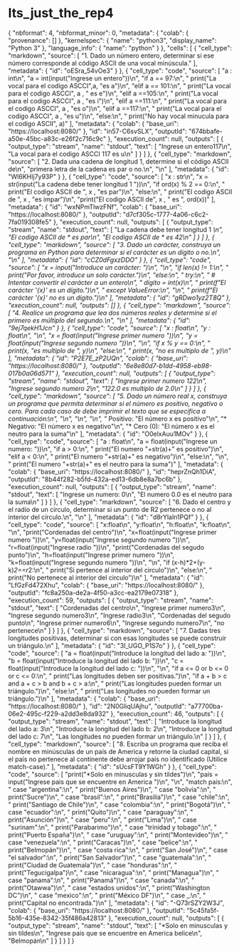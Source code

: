 # Its_just_the_rep4

{
  "nbformat": 4,
  "nbformat_minor": 0,
  "metadata": {
    "colab": {
      "provenance": []
    },
    "kernelspec": {
      "name": "python3",
      "display_name": "Python 3"
    },
    "language_info": {
      "name": "python"
    }
  },
  "cells": [
    {
      "cell_type": "markdown",
      "source": [
        "1. Dado un número entero, determinar si ese número corresponde al código ASCII de una vocal minúscula."
      ],
      "metadata": {
        "id": "oESra_54vOe3"
      }
    },
    {
      "cell_type": "code",
      "source": [
        "a : int\n",
        "a = int(input(\"Ingrese un entero\"))\n",
        "if a == 97:\n",
        "  print(\"La vocal para el codigo ASCCI\",a, \"es a\")\n",
        "elif a == 101:\n",
        "  print(\"La vocal para el codigo ASCCI\", a , \" es e\")\n",
        "elif a ==105:\n",
        "  print(\"La vocal para el codigo ASCCI\", a , \"es i\")\n",
        "elif a ==111:\n",
        "  print(\"La vocal para el codigo ASCCI\", a , \"es o\")\n",
        "elif a ==117:\n",
        "  print(\"La vocal para el codigo ASCCI\", a , \"es u\")\n",
        "else:\n",
        "  print(\"No hay vocal minucula para el codigo ASCII\", a)"
      ],
      "metadata": {
        "colab": {
          "base_uri": "https://localhost:8080/"
        },
        "id": "in57-C6svSLX",
        "outputId": "674bbafe-a50e-45bc-a83c-e26f2c716c9c"
      },
      "execution_count": null,
      "outputs": [
        {
          "output_type": "stream",
          "name": "stdout",
          "text": [
            "Ingrese un entero117\n",
            "La vocal para el codigo ASCCI 117 es u\n"
          ]
        }
      ]
    },
    {
      "cell_type": "markdown",
      "source": [
        "2. Dada una cadena de longitud 1, determine si el código ASCII de\n",
        "primera letra de la cadena es par o no.\n",
        "\n"
      ],
      "metadata": {
        "id": "Wl6KHIj7y93P"
      }
    },
    {
      "cell_type": "code",
      "source": [
        "x : str\n",
        "x = str(input(\"La cadena debe tener longitud 1 \"))\n",
        "if ord(x) % 2 == 0:\n",
        "  print(\"El codigo ASCII de \", x , \"es par\")\n",
        "else:\n",
        "  print(\"El codigo ASCII de \", x , \"es impar\")\n",
        "print(\"El codigo ASCII de\", x , \" es \", ord(x))"
      ],
      "metadata": {
        "id": "wxNPmTlwzFNf",
        "colab": {
          "base_uri": "https://localhost:8080/"
        },
        "outputId": "d7cf305c-1777-4a06-c6c2-7fa019308fe5"
      },
      "execution_count": null,
      "outputs": [
        {
          "output_type": "stream",
          "name": "stdout",
          "text": [
            "La cadena debe tener longitud 1 *\n",
            "El codigo ASCII de  * es par\n",
            "El codigo ASCII de *  es  42\n"
          ]
        }
      ]
    },
    {
      "cell_type": "markdown",
      "source": [
        "3. Dado un carácter, construya un programa en Python para determinar si el carácter es un dígito o no.\n",
        "\n"
      ],
      "metadata": {
        "id": "cCZ0dFgxzDDO"
      }
    },
    {
      "cell_type": "code",
      "source": [
        "x = input(\"Introduce un carácter: \")\n",
        "\n",
        "if len(x) != 1:\n",
        "    print(\"Por favor, introduce un solo carácter.\")\n",
        "else:\n",
        "    try:\n",
        "        # Intentar convertir el carácter a un entero\n",
        "        digito = int(x)\n",
        "        print(f\"El carácter '{x}' es un dígito.\")\n",
        "    except ValueError:\n",
        "\n",
        "        print(f\"El carácter '{x}' no es un dígito.\")\n"
      ],
      "metadata": {
        "id": "gRDwo1yz2T8Q"
      },
      "execution_count": null,
      "outputs": []
    },
    {
      "cell_type": "markdown",
      "source": [
        "4. Realice un programa que lea dos números reales y determine si el primero es múltiplo del segundo.\n",
        "\n"
      ],
      "metadata": {
        "id": "9ej7qekH1Jcn"
      }
    },
    {
      "cell_type": "code",
      "source": [
        "x : float\n",
        "y : float\n",
        "\n",
        "x = float(input(\"Ingrese primer numero \"))\n",
        "y = float(input(\"Ingrese segundo numero \"))\n",
        "\n",
        "if x % y == 0:\n",
        "  print(x, \"es multiplo de \", y)\n",
        "else:\n",
        "  print(x, \"no es multiplo de \", y)\n"
      ],
      "metadata": {
        "id": "P2E7E_zP2UQn",
        "colab": {
          "base_uri": "https://localhost:8080/"
        },
        "outputId": "6e8e80d7-b1dd-4958-eb98-017b0a06d571"
      },
      "execution_count": null,
      "outputs": [
        {
          "output_type": "stream",
          "name": "stdout",
          "text": [
            "Ingrese primer numero 122\n",
            "Ingrese segundo numero 2\n",
            "122.0 es multiplo de  2.0\n"
          ]
        }
      ]
    },
    {
      "cell_type": "markdown",
      "source": [
        "5. Dado un número real x, construya un programa que permita determinar si el número es positivo, negativo o cero. Para cada caso de debe imprimir el texto que se especifica a continuación:\n",
        "\n",
        "\n",
        "\n",
        "*   Positivo: \"El número x es positivo\"\n",
        "*   Negativo: \"El número x es negativo\"\n",
        "*   Cero (0): \"El número x es el neutro para la suma\"\n"
      ],
      "metadata": {
        "id": "O0elxAuu1MOv"
      }
    },
    {
      "cell_type": "code",
      "source": [
        "a : float\n",
        "a = float(input(\"Ingrese un numero: \"))\n",
        "if a > 0:\n",
        "  print(\"El numero \"+str(a)+\" es positivo\")\n",
        "elif a < 0:\n",
        "  print(\"El numero \"+str(a)+\" es negativo\")\n",
        "else:\n",
        "\n",
        "  print(\"El numero \"+str(a)+\" es el neutro para la suma\")"
      ],
      "metadata": {
        "colab": {
          "base_uri": "https://localhost:8080/"
        },
        "id": "heprZnQh1DiA",
        "outputId": "8b44f282-b5fd-432a-ed13-6db8e8a7bc6b"
      },
      "execution_count": null,
      "outputs": [
        {
          "output_type": "stream",
          "name": "stdout",
          "text": [
            "Ingrese un numero: 0\n",
            "El numero 0.0 es el neutro para la suma\n"
          ]
        }
      ]
    },
    {
      "cell_type": "markdown",
      "source": [
        "6. Dado el centro y el radio de un círculo, determinar si un punto de R2 pertenece o no al interior del círculo.\n",
        "\n"
      ],
      "metadata": {
        "id": "d8rYlaIn1PQf"
      }
    },
    {
      "cell_type": "code",
      "source": [
        "x:float\n",
        "y:float\n",
        "h:float\n",
        "k:float\n",
        "\n",
        "print(\"Cordenadas del centro\")\n",
        "x=float(input(\"Ingrese primer numero \"))\n",
        "y=float(input(\"Ingrese segundo numero \"))\n",
        "r=float(input(\"Ingrese radio \"))\n",
        "print(\"Cordenadas del segudo punto\")\n",
        "h=float(input(\"Ingrese primer numero \"))\n",
        "k=float(input(\"Ingrese segundo numero \"))\n",
        "\n",
        "if (x-h)*2+(y-k)*2==r*2:\n",
        "  print(\"Si pertence al interior del circulo\")\n",
        "else:\n",
        "  print(\"No pertenece al interior del circulo\")\n"
      ],
      "metadata": {
        "id": "LfGzFd472Xhu",
        "colab": {
          "base_uri": "https://localhost:8080/"
        },
        "outputId": "fc8a250a-de2a-4f50-a3cc-ea2179e07318"
      },
      "execution_count": 59,
      "outputs": [
        {
          "output_type": "stream",
          "name": "stdout",
          "text": [
            "Cordenadas del centro\n",
            "Ingrese primer numero3\n",
            "Ingrese segundo numero3\n",
            "Ingrese radio3\n",
            "Cordenadas del segudo punto\n",
            "Ingrese primer numero6\n",
            "Ingrese segundo numero7\n",
            "no pertenece\n"
          ]
        }
      ]
    },
    {
      "cell_type": "markdown",
      "source": [
        "7. Dadas tres longitudes positivas, determinar si con esas longitudes se puede construir un triángulo.\n"
      ],
      "metadata": {
        "id": "3I_UGO_P1S7o"
      }
    },
    {
      "cell_type": "code",
      "source": [
        "a = float(input(\"Introduce la longitud del lado a: \"))\n",
        "b = float(input(\"Introduce la longitud del lado b: \"))\n",
        "c = float(input(\"Introduce la longitud del lado c: \"))\n",
        "\n",
        "if a <= 0 or b <= 0 or c <= 0:\n",
        "  print(\"Las longitudes deben ser positivas.\")\n",
        "if a + b > c and a + c > b and b + c > a:\n",
        "  print(\"Las longitudes pueden formar un triángulo.\")\n",
        "else:\n",
        "  print(\"Las longitudes no pueden formar un triángulo.\")\n"
      ],
      "metadata": {
        "colab": {
          "base_uri": "https://localhost:8080/"
        },
        "id": "2N0GliqUAjhu",
        "outputId": "a77700ba-06e2-495c-f229-a2dd3e8da932"
      },
      "execution_count": 46,
      "outputs": [
        {
          "output_type": "stream",
          "name": "stdout",
          "text": [
            "Introduce la longitud del lado a: 3\n",
            "Introduce la longitud del lado b: 2\n",
            "Introduce la longitud del lado c: 7\n",
            "Las longitudes no pueden formar un triángulo.\n"
          ]
        }
      ]
    },
    {
      "cell_type": "markdown",
      "source": [
        "8. Escriba un programa que reciba el nombre en minúsculas de un país de America y retorne la ciudad capital, si el país no pertenece al continente debe arrojar país no identificado (Utilice match-case)."
      ],
      "metadata": {
        "id": "sUcsFT9Y1WGh"
      }
    },
    {
      "cell_type": "code",
      "source": [
        "print(\"*Solo en minusculas y sin tildes\")\n",
        "pais = input(\"Ingrese pais que se encuentre en America \")\n",
        "\n",
        "match pais:\n",
        "  case \"argentina\":\n",
        "    print(\"Buenos Aires\")\n",
        "  case \"bolivia\":\n",
        "    print(\"Sucre\")\n",
        "  case \"brasil\":\n",
        "    print(\"Brasilia\")\n",
        "  case \"chile\":\n",
        "    print(\"Santiago de Chile\")\n",
        "  case \"colombia\":\n",
        "    print(\"Bogotá\")\n",
        "  case \"ecuador\":\n",
        "    print(\"Quito\")\n",
        "  case  \"paraguay\":\n",
        "    print(\"Asunción\")\n",
        "  case \"peru\":\n",
        "    print(\"Lima\")\n",
        "  case \"surinam\":\n",
        "    print(\"Parabarimo\")\n",
        "  case \"trinidad y tobago\":\n",
        "    print(\"Puerto España\")\n",
        "  case \"uruguay\":\n",
        "    print(\"Montevideo\")\n",
        "  case \"venezuela\":\n",
        "    print(\"Caracas\")\n",
        "  case \"belice\":\n",
        "    print(\"Belmopán\")\n",
        "  case \"costa rica\":\n",
        "    print(\"San José\")\n",
        "  case \"el salvador\":\n",
        "    print(\"San Salvador\")\n",
        "  case \"guatemala\":\n",
        "    print(\"Ciudad de Guatemala\")\n",
        "  case \"honduras\":\n",
        "    print(\"Tegucigalpa\")\n",
        "  case \"nicaragua\":\n",
        "    print(\"Managua\")\n",
        "  case \"panama\":\n",
        "    print(\"Panamá\")\n",
        "  case \"canada\":\n",
        "    print(\"Otawwa\")\n",
        "  case \"estados unidos\":\n",
        "    print(\"Washington DC\")\n",
        "  case \"mexico\":\n",
        "    print(\"México DF\")\n",
        "  case _:\n",
        "        print(\"Capital no encontrada.\")\n"
      ],
      "metadata": {
        "id": "-Q73rSZY2W3J",
        "colab": {
          "base_uri": "https://localhost:8080/"
        },
        "outputId": "5c45fa5f-5b16-435e-8342-35f486a42813"
      },
      "execution_count": null,
      "outputs": [
        {
          "output_type": "stream",
          "name": "stdout",
          "text": [
            "*Solo en minusculas y sin tildes\n",
            "Ingrese pais que se encuentre en America belice\n",
            "Belmopán\n"
          ]
        }
      ]
    }
  ]
}
